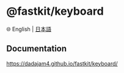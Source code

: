 
# @fastkit/keyboard

🌐 English | [日本語](./README-ja.md)

## Documentation
https://dadajam4.github.io/fastkit/keyboard/
